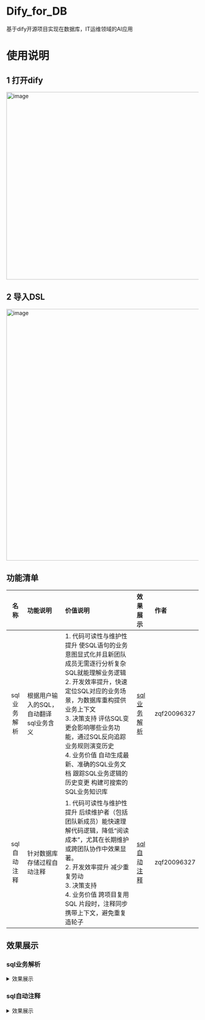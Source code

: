 # Dify_for_DB
基于dify开源项目实现在数据库，IT运维领域的AI应用
# 使用说明
## 1 打开dify
<img width="1879" height="492" alt="image" src="https://github.com/user-attachments/assets/d017c7a8-9b63-42c6-9647-526efcd61e63" />

## 2 导入DSL
<img width="1868" height="660" alt="image" src="https://github.com/user-attachments/assets/4ad1a9e2-9020-40ab-bb12-6ec95f215f53" />

## 功能清单

| 名称 | 功能说明 | 价值说明 | 效果展示 | 作者 |
|:----:|:-----|:-----|:-----|:-------|
| sql业务解析 | 根据用户输入的SQL，自动翻译sql业务含义 | 1. 代码可读性与维护性提升 使SQL语句的业务意图显式化并且新团队成员无需逐行分析复杂SQL就能理解业务逻辑<br>2. 开发效率提升，快速定位SQL对应的业务场景，为数据库重构提供业务上下文<br>3. 决策支持 评估SQL变更会影响哪些业务功能，通过SQL反向追踪业务规则演变历史<br>4. 业务价值 自动生成最新、准确的SQL业务文档  跟踪SQL业务逻辑的历史变更 构建可搜索的SQL业务知识库|[sql业务解析](#sql业务解析)| zqf20096327 |
| sql自动注释 | 针对数据库存储过程自动注释 | 1. 代码可读性与维护性提升 后续维护者（包括团队新成员）能快速理解代码逻辑，降低“阅读成本”，尤其在长期维护或跨团队协作中效果显著。<br>2. 开发效率提升 减少重复劳动<br>3. 决策支持<br>4. 业务价值 跨项目复用 SQL 片段时，注释同步携带上下文，避免重复造轮子|[sql自动注释](#sql自动注释)| zqf20096327 |

## 效果展示
### sql业务解析
<details>
<summary>效果展示</summary>
  <img width="582" height="592" alt="image" src="https://github.com/user-attachments/assets/a2c74b06-4978-43ec-bfd6-eabc0496b1ed" />
  <img width="933" height="807" alt="image" src="https://github.com/user-attachments/assets/acc1246c-8d2d-49cb-9a12-ad6a51bbb035" />
  <img width="1015" height="780" alt="image" src="https://github.com/user-attachments/assets/d235b716-67f5-4363-8380-8ae540c0287a" />
  <img width="657" height="277" alt="image" src="https://github.com/user-attachments/assets/82a2117d-4a41-4319-ad63-56090f0c0c3a" />
</details>

### sql自动注释
<details>
<summary>效果展示</summary>
  <img width="555" height="887" alt="image" src="https://github.com/user-attachments/assets/52136cfc-b7b4-4fea-9975-9fec80c46e6c" />
  <img width="1015" height="654" alt="image" src="https://github.com/user-attachments/assets/f1f534de-f170-42e6-ad7e-4a4f2861f544" />
  <img width="1010" height="661" alt="image" src="https://github.com/user-attachments/assets/5eed6145-a079-4dba-9d3d-f2fdb383ccd6" />
  <img width="964" height="907" alt="image" src="https://github.com/user-attachments/assets/da037cac-1d50-4315-ac29-8e045058994f" />
  <img width="952" height="940" alt="image" src="https://github.com/user-attachments/assets/3ba37880-b899-4557-9c8e-b232e2106f5c" />
  <img width="732" height="282" alt="image" src="https://github.com/user-attachments/assets/d2e1b31b-060e-4e64-aafd-aebfc74a6f32" />

</details>
